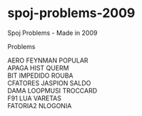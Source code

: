 # spoj-problems-2009
Spoj Problems - Made in 2009

Problems

AERO
FEYNMAN
POPULAR				
APAGA
HIST
QUERM				
BIT
IMPEDIDO
ROUBA				
CFATORES
JASPION
SALDO				
DAMA
LOOPMUSI
TROCCARD				
F91
LUA
VARETAS				
FATORIA2
NLOGONIA	
